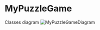 # MyPuzzleGame

Classes diagram
![MyPuzzleGameDiagram](https://github.com/Kazuto337/MyPuzzleGame/assets/60271850/3b8eef3d-89d5-4563-9513-d2946d2e7823)
